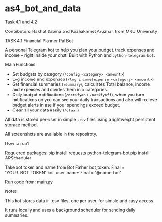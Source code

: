 # as4_bot_and_data
Task 4.1 and 4.2

Contributors: Rakhat Sabina and Kozhakhmet Aruzhan
from MNU University

TASK 4.1 Financial Planner Pal Bot

A personal Telegram bot to help you plan your budget, track expenses and income – right inside your chat! Built with Python and `python-telegram-bot`.

Main Functions 

- Set budgets by category (`/config <category> <amount>`)
-  Log income and expenses (`/log income|expense <category> <amount>`)
-  Get financial summaries (`/summary`), calculates Total balance, income and expenses and divides them into categories.
-  Daily budget notifications (`/notifyon` / `/notifyoff`), when you turn notifications on you can see your daily transactions and also will recieve budget alerts
  in ase if your spendings exceed budget.
-  Clear all your data easily (`/clear`)
  

All data is stored per-user in simple `.csv` files using a lightweight persistent storage method.

All screenshots are available in the reposiroty.

How to run?

Requiered packages:
pip install requests python-telegram-bot 
pip install APScheduler

Take bot token and name from Bot Father
bot_token: Final = 'YOUR_BOT_TOKEN'
bot_user_name: Final = '@name_bot'

Run code from:
 main.py

 Notes
 
This bot stores data in .csv files, one per user, for simple and easy access.

It runs locally and uses a background scheduler for sending daily summaries.





 
